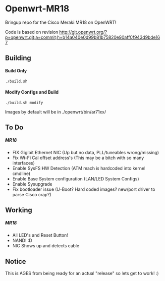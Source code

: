 # Openwrt-MR18
Bringup repo for the Cisco Meraki MR18 on OpenWRT!

Code is based on revision http://git.openwrt.org/?p=openwrt.git;a=commit;h=b14a040e0d99b81b75820e90aff0f943d9bde167

Building
-----
#### Build Only
`./build.sh`

#### Modify Configs and Build
`./build.sh modify`

Images by default will be in ./openwrt/bin/ar71xx/

To Do
-----
##### MR18
  * FIX Gigibit Ethernet NIC (Up but no data, PLL/tuneables wrong/missing)
  * Fix Wi-Fi Cal offset address's (This may be a bitch with so many interfaces)
  * Enable SysFS HW Detection (ATM mach is hardcoded into kernel cmdline)
  * Enable Base System configuration (LAN/LED System Configs)
  * Enable Sysupgrade
  * Fix bootloader issue (U-Boot? Hard coded images? new/port driver to parse Cisco crap?)

Working
-----
##### MR18
  * All LED's and Reset Button!
  * NAND! :D
  * NIC Shows up and detects cable


Notice
------
This is AGES from being ready for an actual "release" so lets get to work! :)
